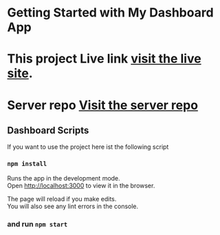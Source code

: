 # Getting Started with My Dashboard App

# This project Live link [visit the live site](https://github.com/dashboard-83fdf.web.app/dashboard/manage-user).

# Server repo [Visit the server repo](https://github.com/rahat2020/Dashboard-server) 
## Dashboard Scripts

If you want to use the project here ist the following script

### `npm install`

Runs the app in the development mode.\
Open [http://localhost:3000](http://localhost:3000) to view it in the browser.

The page will reload if you make edits.\
You will also see any lint errors in the console.

###  and  run `npm start`
